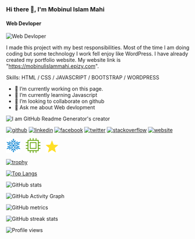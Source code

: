 ### Hi there 👋, I'm Mobinul Islam Mahi
#### Web Devloper
![Web Devloper](https://arturssmirnovs.github.io/github-profile-readme-generator/images/banner.png)

I made this project with my best responsibilities. Most of the time I am doing coding but some technology I work fell enjoy like WordPress.  I have already created my portfolio website. My website link is "https://mobinulislammahi.epizy.com".

Skills: HTML / CSS / JAVASCRIPT / BOOTSTRAP / WORDPRESS

- 🔭 I’m currently working on this page. 
- 🌱 I’m currently learning Javascript 
- 👯 I’m looking to collaborate on github 
- 💬 Ask me about Web devlopment 

![I am GitHub Readme Generator's creator](https://pbs.twimg.com/profile_banners/1314473823647887360/1634407841/1500x500)






[<img src='https://cdn.jsdelivr.net/npm/simple-icons@3.0.1/icons/github.svg' alt='github' height='40'>](https://github.com/Mobinulislammahi)  [<img src='https://cdn.jsdelivr.net/npm/simple-icons@3.0.1/icons/linkedin.svg' alt='linkedin' height='40'>](https://www.linkedin.com/in/mobinul-islam-mahi-8984531b6/)  [<img src='https://cdn.jsdelivr.net/npm/simple-icons@3.0.1/icons/facebook.svg' alt='facebook' height='40'>](https://www.facebook.com/mobin.mahi.56)  [<img src='https://cdn.jsdelivr.net/npm/simple-icons@3.0.1/icons/twitter.svg' alt='twitter' height='40'>](https://twitter.com/MobinulMahi)  [<img src='https://cdn.jsdelivr.net/npm/simple-icons@3.0.1/icons/stackoverflow.svg' alt='stackoverflow' height='40'>](https://stackoverflow.com/users/mobinul-islam-mahi)  [<img src='https://cdn.jsdelivr.net/npm/simple-icons@3.0.1/icons/icloud.svg' alt='website' height='40'>](https://mobinulislammahi.epizy.com)  

<a href='https://archiveprogram.github.com/'><img src='https://raw.githubusercontent.com/acervenky/animated-github-badges/master/assets/acbadge.gif' width='40' height='40'></a> <a href='https://docs.github.com/en/developers'><img src='https://raw.githubusercontent.com/acervenky/animated-github-badges/master/assets/devbadge.gif' width='40' height='40'></a> <a href='https://stars.github.com/'><img src='https://raw.githubusercontent.com/acervenky/animated-github-badges/master/assets/starbadge.gif' width='35' height='35'></a> 

[![trophy](https://github-profile-trophy.vercel.app/?username=Mobinulislammahi)](https://github.com/ryo-ma/github-profile-trophy)

[![Top Langs](https://github-readme-stats.vercel.app/api/top-langs/?username=Mobinulislammahi)](https://github.com/anuraghazra/github-readme-stats)

![GitHub stats](https://github-readme-stats.vercel.app/api?username=Mobinulislammahi&show_icons=true&count_private=true)  

![GitHub Activity Graph](https://activity-graph.herokuapp.com/graph?username=Mobinulislammahi)  

![GitHub metrics](https://metrics.lecoq.io/Mobinulislammahi)  

![GitHub streak stats](https://github-readme-streak-stats.herokuapp.com/?user=Mobinulislammahi)  

![Profile views](https://gpvc.arturio.dev/Mobinulislammahi)  

